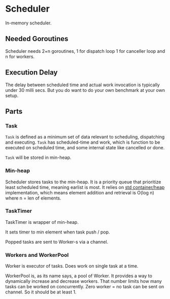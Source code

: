 # Scheduler

In-memory scheduler.

## Needed Goroutines

Scheduler needs 2+n goroutines, 1 for dispatch loop 1 for canceller loop and n for workers.

## Execution Delay

The delay between scheduled time and actual work invocation is typically under 30 milli secs. But you do want to do your own benchmark at your own setup.

## Parts

### Task

`Task` is defined as a minimum set of data relevant to scheduling, dispatching and executing. `Task` has scheduled-time and work, which is function to be executed on scheduled time, and some internal state like cancelled or done.

`Task` will be stored in min-heap.

### Min-heap

Scheduler stores tasks to the min-heap. It is a priority queue that prioritize least scheduled time, meaning earlist is most. It relies on [std container/heap](https://pkg.go.dev/container/heap@go1.18.3) implementation, which means element addition and retrieval is O(log n) where n = len of elements.

### TaskTimer

TaskTimer is wrapper of min-heap.

It sets timer to min element when task push / pop.

Popped tasks are sent to Worker-s via a channel.

### Workers and WorkerPool

Worker is executor of tasks. Does work on single task at a time.

WorkerPool is, as its name says, a pool of Worker. It provides a way to dynamically increase and decrease workers. That number limits how many tasks can be worked on concurrently. Zero worker = no task can be sent on channel. So it should be at least 1.
